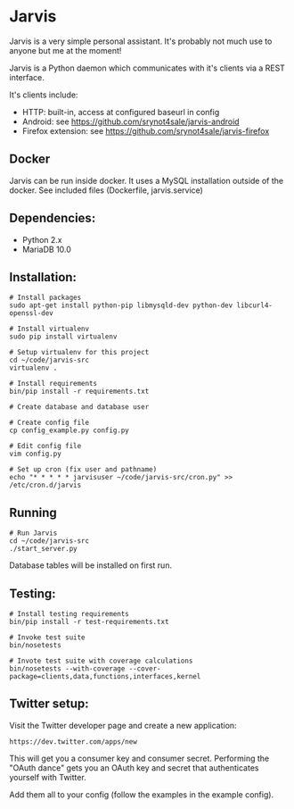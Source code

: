 # Jarvis

Jarvis is a very simple personal assistant. It's probably not much use to anyone but me at the moment!

Jarvis is a Python daemon which communicates with it's clients via a REST interface.

It's clients include:

- HTTP: built-in, access at configured baseurl in config
- Android: see https://github.com/srynot4sale/jarvis-android
- Firefox extension: see https://github.com/srynot4sale/jarvis-firefox

## Docker

Jarvis can be run inside docker. It uses a MySQL installation outside of the docker. See included
files (Dockerfile, jarvis.service)


## Dependencies:

- Python 2.x
- MariaDB 10.0


## Installation:

    # Install packages
    sudo apt-get install python-pip libmysqld-dev python-dev libcurl4-openssl-dev

    # Install virtualenv
    sudo pip install virtualenv

    # Setup virtualenv for this project
    cd ~/code/jarvis-src
    virtualenv .

    # Install requirements
    bin/pip install -r requirements.txt

    # Create database and database user

    # Create config file
    cp config_example.py config.py

    # Edit config file
    vim config.py

    # Set up cron (fix user and pathname)
    echo "* * * * * jarvisuser ~/code/jarvis-src/cron.py" >> /etc/cron.d/jarvis


## Running

    # Run Jarvis
    cd ~/code/jarvis-src
    ./start_server.py


Database tables will be installed on first run.


## Testing:

    # Install testing requirements
    bin/pip install -r test-requirements.txt

    # Invoke test suite
    bin/nosetests

    # Invote test suite with coverage calculations
    bin/nosetests --with-coverage --cover-package=clients,data,functions,interfaces,kernel


## Twitter setup:

Visit the Twitter developer page and create a new application:

    https://dev.twitter.com/apps/new

This will get you a consumer key and consumer secret. Performing the "OAuth dance" gets you an OAuth key and secret that authenticates yourself with Twitter.

Add them all to your config (follow the examples in the example config).
